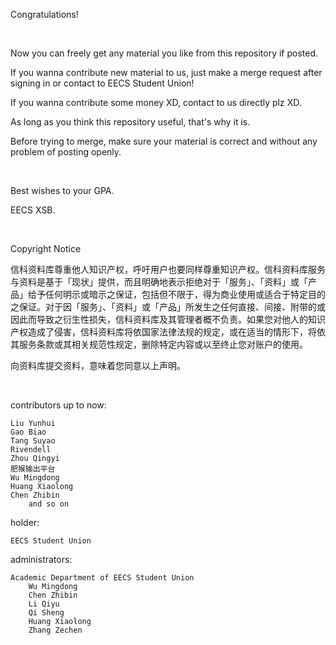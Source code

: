 Congratulations!

<br>

Now you can freely get any material you like from this repository if posted.

If you wanna contribute new material to us, just make a merge request after signing in or contact to EECS Student Union!

If you wanna contribute some money XD, contact to us directly plz XD.

As long as you think this repository useful, that's why it is.

Before trying to merge, make sure your material is correct and without any problem of posting openly.

<br>

Best wishes to your GPA.

EECS XSB.

<br>

Copyright Notice

信科资料库尊重他人知识产权，呼吁用户也要同样尊重知识产权。信科资料库服务与资料是基于「现状」提供，而且明确地表示拒绝对于「服务」、「资料」或「产品」给予任何明示或暗示之保证，包括但不限于，得为商业使用或适合于特定目的之保证。对于因「服务」、「资料」或「产品」所发生之任何直接、间接、附带的或因此而导致之衍生性损失，信科资料库及其管理者概不负责。如果您对他人的知识产权造成了侵害，信科资料库将依国家法律法规的规定，或在适当的情形下，将依其服务条款或其相关规范性规定，删除特定内容或以至终止您对账户的使用。

向资料库提交资料，意味着您同意以上声明。

<br>

contributors up to now:

	Liu Yunhui
	Gao Biao
	Tang Suyao
	Rivendell
	Zhou Qingyi
	肥猴输出平台
	Wu Mingdong
	Huang Xiaolong
	Chen Zhibin
		and so on

holder:

	EECS Student Union
	
administrators:

	Academic Department of EECS Student Union
		Wu Mingdong
		Chen Zhibin
		Li Qiyu
		Qi Sheng
		Huang Xiaolong
		Zhang Zechen